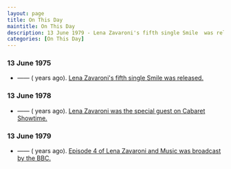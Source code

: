```yaml
---
layout: page
title: On This Day
maintitle: On This Day
description: 13 June 1979 - Lena Zavaroni's fifth single Smile  was released. 13 June 1978 - Lena Zavaroni was the special guest on Cabaret Showtime. 13 June 1979 - Lena Zavaroni and Music  was broadcast by the BBC.
categories: [On This Day]
---
```


### 13 June 1975
* —— (<span id="age1"></span> years ago). [Lena Zavaroni's fifth single Smile  was released.](/discography/singles/1975-06-13-smile)

### 13 June 1978
* —— (<span id="age2"></span> years ago). [Lena Zavaroni was the special guest on Cabaret Showtime.](/bbc%20one/1978/06/13/cabaret-showtime.html)

### 13 June 1979
* —— (<span id="age3"></span> years ago). [Episode 4 of Lena Zavaroni and Music  was broadcast by the BBC.](/bbc%20one/lena%20zavaroni%20and%20music/1979/06/13/lena-zavaroni-and-music.html)

<!-- Script for calculating number of years ago -->
<script>
var dob = '19750613';
var year = Number(dob.substr(0, 4));
var month = Number(dob.substr(4, 2)) - 1;
var day = Number(dob.substr(6, 2));
var today = new Date();
var age1 = today.getFullYear() - year;
if (today.getMonth() < month || (today.getMonth() == month && today.getDate() < day)) {
age1--;
}
document.getElementById("age1").innerHTML=age1;

var dob = '19780613';
var year = Number(dob.substr(0, 4));
var month = Number(dob.substr(4, 2)) - 1;
var day = Number(dob.substr(6, 2));
var today = new Date();
var age2 = today.getFullYear() - year;
if (today.getMonth() < month || (today.getMonth() == month && today.getDate() < day)) {
age2--;
}
document.getElementById("age2").innerHTML=age2;

var dob = '19790613';
var year = Number(dob.substr(0, 4));
var month = Number(dob.substr(4, 2)) - 1;
var day = Number(dob.substr(6, 2));
var today = new Date();
var age3 = today.getFullYear() - year;
if (today.getMonth() < month || (today.getMonth() == month && today.getDate() < day)) {
age3--;
}
document.getElementById("age3").innerHTML=age3;
</script>

